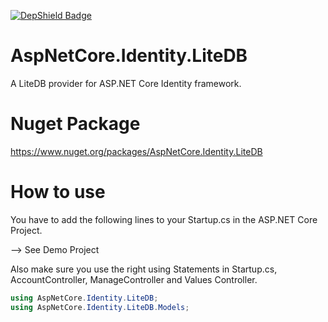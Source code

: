 [![DepShield Badge](https://depshield.sonatype.org/badges/zbalkan/AspNetCore.Identity.LiteDB/depshield.svg)](https://depshield.github.io)

# AspNetCore.Identity.LiteDB
A LiteDB provider for ASP.NET Core Identity framework.

# Nuget Package
https://www.nuget.org/packages/AspNetCore.Identity.LiteDB

# How to use
You have to add the following lines to your Startup.cs in the ASP.NET Core Project.

--> See Demo Project

Also make sure you use the right using Statements in Startup.cs, AccountController, ManageController and Values Controller.

```C#
using AspNetCore.Identity.LiteDB;
using AspNetCore.Identity.LiteDB.Models;
```
